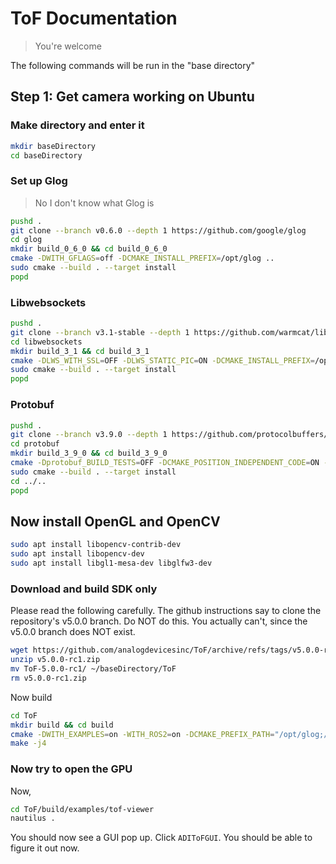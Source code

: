 # ToF Documentation
> You're welcome

The following commands will be run in the "base directory"

## Step 1: Get camera working on Ubuntu
### Make directory and enter it
```bash
mkdir baseDirectory
cd baseDirectory
```

### Set up Glog
> No I don't know what Glog is
```bash
pushd .
git clone --branch v0.6.0 --depth 1 https://github.com/google/glog
cd glog
mkdir build_0_6_0 && cd build_0_6_0
cmake -DWITH_GFLAGS=off -DCMAKE_INSTALL_PREFIX=/opt/glog ..
sudo cmake --build . --target install
popd
```

### Libwebsockets
```bash
pushd .
git clone --branch v3.1-stable --depth 1 https://github.com/warmcat/libwebsockets
cd libwebsockets
mkdir build_3_1 && cd build_3_1
cmake -DLWS_WITH_SSL=OFF -DLWS_STATIC_PIC=ON -DCMAKE_INSTALL_PREFIX=/opt/websockets ..
sudo cmake --build . --target install
popd
```

### Protobuf
```bash
pushd .
git clone --branch v3.9.0 --depth 1 https://github.com/protocolbuffers/protobuf
cd protobuf
mkdir build_3_9_0 && cd build_3_9_0
cmake -Dprotobuf_BUILD_TESTS=OFF -DCMAKE_POSITION_INDEPENDENT_CODE=ON -DCMAKE_INSTALL_PREFIX=/opt/protobuf ../cmake
sudo cmake --build . --target install
cd ../..
popd
```

## Now install OpenGL and OpenCV
```bash
sudo apt install libopencv-contrib-dev
sudo apt install libopencv-dev
sudo apt install libgl1-mesa-dev libglfw3-dev
```

### Download and build SDK only
Please read the following carefully.
The github instructions say to clone the repository's v5.0.0 branch. Do NOT do this. You actually can't, since the v5.0.0 branch does NOT exist.

```bash
wget https://github.com/analogdevicesinc/ToF/archive/refs/tags/v5.0.0-rc1.zip
unzip v5.0.0-rc1.zip
mv ToF-5.0.0-rc1/ ~/baseDirectory/ToF
rm v5.0.0-rc1.zip
```

Now build

```bash
cd ToF
mkdir build && cd build
cmake -DWITH_EXAMPLES=on -WITH_ROS2=on -DCMAKE_PREFIX_PATH="/opt/glog;/opt/protobuf;/opt/websockets" ..
make -j4
```

### Now try to open the GPU
Now,
```bash
cd ToF/build/examples/tof-viewer
nautilus .
```

You should now see a GUI pop up. Click `ADIToFGUI`. You should be able to figure it out now.
